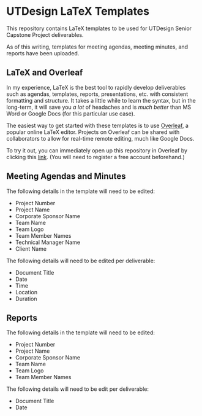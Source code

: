 # UTDesign LaTeX Templates

This repository contains LaTeX templates to be used for UTDesign Senior Capstone Project deliverables.

As of this writing, templates for meeting agendas, meeting  minutes, and reports have been uploaded.

## LaTeX and Overleaf

In my experience, LaTeX is the best tool to rapidly develop deliverables such as agendas, templates, reports, presentations, etc. with consistent formatting and structure. It takes a little while to learn the syntax, but in the long-term, it will save you *a lot* of headaches and is *much better* than MS Word or Google Docs (for this particular use case).

The easiest way to get started with these templates is to use [Overleaf][1], a popular online LaTeX editor. Projects on Overleaf can be shared with collaborators to allow for real-time remote editing, much like Google Docs.

To try it out, you can immediately open up this repository in Overleaf by clicking this [link][2]. (You will need to register a free account beforehand.)

[1]: https://www.overleaf.com
[2]: https://www.overleaf.com/docs?snip_uri=https://gitlab.com/DaanishKS/utdesign-latex-templates/-/archive/master/utdesign-latex-templates-master.zip

## Meeting Agendas and Minutes

The following details in the template will need to be edited:

- Project Number
- Project Name
- Corporate Sponsor Name
- Team Name
- Team Logo
- Team Member Names
- Technical Manager Name
- Client Name

The following details will need to be edited per deliverable:

- Document Title
- Date
- Time
- Location
- Duration

## Reports

The following details in the template will need to be edited:

- Project Number
- Project Name
- Corporate Sponsor Name
- Team Name
- Team Logo
- Team Member Names

The following details will need to be edit per deliverable:

- Document Title
- Date
